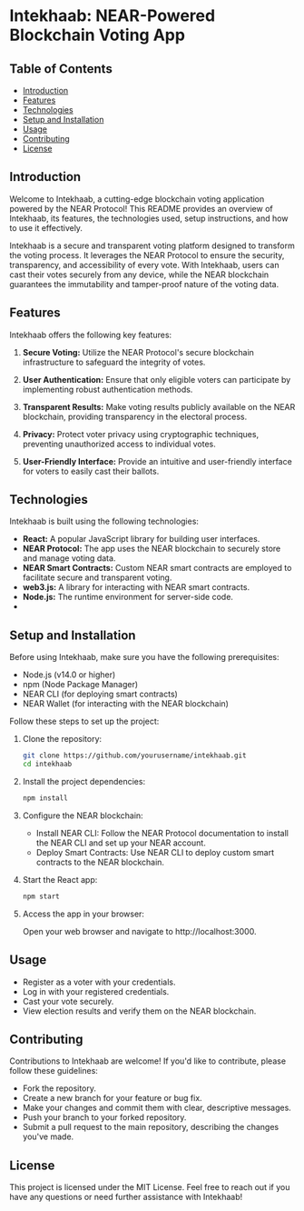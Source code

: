 # Intekhaab: NEAR-Powered Blockchain Voting App

## Table of Contents

- [Introduction](#introduction)
- [Features](#features)
- [Technologies](#technologies)
- [Setup and Installation](#setup-and-installation)
- [Usage](#usage)
- [Contributing](#contributing)
- [License](#license)

## Introduction

Welcome to Intekhaab, a cutting-edge blockchain voting application powered by the NEAR Protocol! This README provides an overview of Intekhaab, its features, the technologies used, setup instructions, and how to use it effectively.

Intekhaab is a secure and transparent voting platform designed to transform the voting process. It leverages the NEAR Protocol to ensure the security, transparency, and accessibility of every vote. With Intekhaab, users can cast their votes securely from any device, while the NEAR blockchain guarantees the immutability and tamper-proof nature of the voting data.

## Features

Intekhaab offers the following key features:

1. **Secure Voting:** Utilize the NEAR Protocol's secure blockchain infrastructure to safeguard the integrity of votes.

2. **User Authentication:** Ensure that only eligible voters can participate by implementing robust authentication methods.

3. **Transparent Results:** Make voting results publicly available on the NEAR blockchain, providing transparency in the electoral process.

4. **Privacy:** Protect voter privacy using cryptographic techniques, preventing unauthorized access to individual votes.

5. **User-Friendly Interface:** Provide an intuitive and user-friendly interface for voters to easily cast their ballots.

## Technologies

Intekhaab is built using the following technologies:

- **React:** A popular JavaScript library for building user interfaces.
- **NEAR Protocol:** The app uses the NEAR blockchain to securely store and manage voting data.
- **NEAR Smart Contracts:** Custom NEAR smart contracts are employed to facilitate secure and transparent voting.
- **web3.js:** A library for interacting with NEAR smart contracts.
- **Node.js:** The runtime environment for server-side code.
- 
## Setup and Installation

Before using Intekhaab, make sure you have the following prerequisites:

- Node.js (v14.0 or higher)
- npm (Node Package Manager)
- NEAR CLI (for deploying smart contracts)
- NEAR Wallet (for interacting with the NEAR blockchain)

Follow these steps to set up the project:

1. Clone the repository:

   ```bash
   git clone https://github.com/yourusername/intekhaab.git
   cd intekhaab
   
2. Install the project dependencies:

   ```bash
   npm install

3. Configure the NEAR blockchain:

   - Install NEAR CLI: Follow the NEAR Protocol documentation to install the NEAR CLI and set up your NEAR account.
   - Deploy Smart Contracts: Use NEAR CLI to deploy custom smart contracts to the NEAR blockchain.

4. Start the React app:

   ```bash
   npm start
5. Access the app in your browser:

   Open your web browser and navigate to http://localhost:3000.

## Usage
- Register as a voter with your credentials.
- Log in with your registered credentials.
- Cast your vote securely.
- View election results and verify them on the NEAR blockchain.

## Contributing
Contributions to Intekhaab are welcome! If you'd like to contribute, please follow these guidelines:

- Fork the repository.
- Create a new branch for your feature or bug fix.
- Make your changes and commit them with clear, descriptive messages.
- Push your branch to your forked repository.
- Submit a pull request to the main repository, describing the changes you've made.

## License
This project is licensed under the MIT License.
Feel free to reach out if you have any questions or need further assistance with Intekhaab!
   
